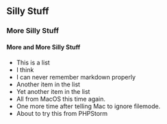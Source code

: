 ## Silly Stuff

### More Silly Stuff

#### More and More Silly Stuff

* This is a list
* I think
* I can never remember markdown properly
* Another item in the list
* Yet another item in the list
* All from MacOS this time again.
* One more time after telling Mac to ignore filemode.
* About to try this from PHPStorm
